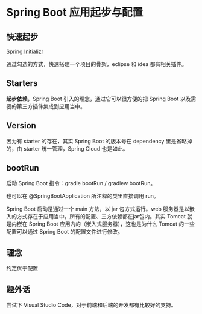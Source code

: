 # Spring Boot 应用起步与配置

## 快速起步

[Spring Initializr](https://start.spring.io/)

通过勾选的方式，快速搭建一个项目的骨架，eclipse 和 idea 都有相关插件。

## Starters

**起步依赖**，Spring Boot 引入的理念，通过它可以很方便的把 Spring Boot 以及需要的第三方插件集成到应用当中。

## Version

因为有 starter 的存在，其实 Spring Boot 的版本号在 dependency 里是省略掉的，由 starter 统一管理，Spring Cloud 也是如此。

## bootRun

启动 Spring Boot 指令：gradle bootRun / gradlew bootRun。

也可以在 @SpringBootApplication 所注释的类里直接调用 run。

Spring Boot 启动是通过一个 main 方法，以 jar 包方式运行。web 服务器是以嵌入的方式存在于应用当中，所有的配置、三方依赖都在jar包内。其实 Tomcat 就是内嵌在 Spring Boot 应用内的（嵌入式服务器），这也是为什么 Tomcat 的一些配置可以通过 Spring Boot 的配置文件进行修改。

## 理念

约定优于配置

## 题外话

尝试下 Visual Studio Code，对于前端和后端的开发都有比较好的支持。
